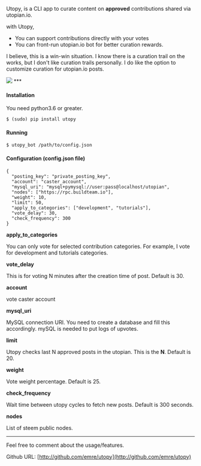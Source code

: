 
Utopy, is a CLI app to curate content on **approved** contributions shared via utopian.io. 

with Utopy,

* You can support contributions directly with your votes
* You can front-run utopian.io bot for better curation rewards.

I believe, this is a win-win situation. I know there is a curation trail on the works, but I don't like curation trails personally. I do like the option to customize curation for utopian.io posts.

<img src="https://i.hizliresim.com/7yJ8DN.png">
***

#### Installation

You need python3.6 or greater.

```
$ (sudo) pip install utopy
```

#### Running

```
$ utopy_bot /path/to/config.json
```

#### Configuration (config.json file)

```
{
  "posting_key": "private_posting_key",
  "account": "caster_account",
  "mysql_uri": "mysql+pymysql://user:pass@localhost/utopian",
  "nodes": ["https://rpc.buildteam.io"],
  "weight": 10,
  "limit": 50,
  "apply_to_categories": ["development", "tutorials"],
  "vote_delay": 30,
  "check_frequency": 300
}

```

**apply_to_categories**

You can only vote for selected contribution categories. For example, I vote for development and tutorials categories.

**vote_delay**

This is for voting N minutes after the creation time of post. Default is 30.

**account**

vote caster account

**mysql_uri**

MySQL connection URI. You need to create a database and fill this accordingly. mySQL is needed to put logs of upvotes.

**limit**

Utopy checks last N approved posts in the utopian. This is the **N**. Default is 20.

**weight**

Vote weight percentage. Default is 25.

**check_frequency**

Wait time between utopy cycles to fetch new posts. Default is 300 seconds.

**nodes**

List of steem public nodes.

***

Feel free to comment about the usage/features. 

Github URL: [http://github.com/emre/utopy](http://github.com/emre/utopy)





